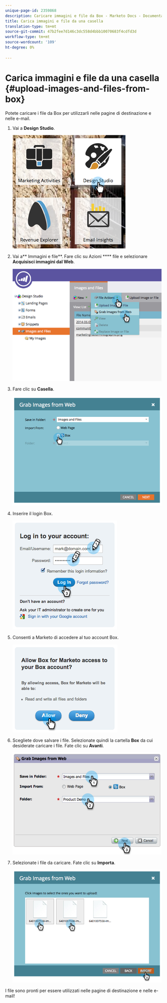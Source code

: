 ```yaml
---
unique-page-id: 2359868
description: Caricare immagini e file da Box - Marketo Docs - Documentazione prodotto
title: Carica immagini e file da una casella
translation-type: tm+mt
source-git-commit: 47b2fee7d146c3dc558d4bbb10070683f4cdfd3d
workflow-type: tm+mt
source-wordcount: '109'
ht-degree: 0%

---
```



# Carica immagini e file da una casella {#upload-images-and-files-from-box}

Potete caricare i file da Box per utilizzarli nelle pagine di destinazione e nelle e-mail.

1. Vai a **Design** **Studio**.

   ![](assets/designstudio-3.png)

1. Vai a** Immagini e file**. Fare clic su Azioni **** file e selezionare **Acquisisci immagini dal Web**.

   ![](assets/image2014-9-16-12-3a50-3a40.png)

1. Fare clic su **Casella**.

   ![](assets/image2014-9-16-12-3a50-3a56.png)

1. Inserire il login Box.

   ![](assets/image2014-9-16-12-3a51-3a10.png)

1. Consenti a Marketo di accedere al tuo account Box.

   ![](assets/image2014-9-16-12-3a51-3a28.png)

1. Scegliete dove salvare i file. Selezionate quindi la cartella **Box** da cui desiderate caricare i file. Fate clic su **Avanti**.

   ![](assets/image2014-9-16-12-3a51-3a59.png)

1. Selezionate i file da caricare. Fate clic su **Importa**.

   ![](assets/image2014-9-16-12-3a52-3a15.png)

I file sono pronti per essere utilizzati nelle pagine di destinazione e nelle e-mail!